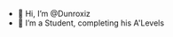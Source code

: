 - 👋 Hi, I’m @Dunroxiz
- 🌱 I’m a Student, completing his A'Levels

<!---
Dunroxiz/Dunroxiz is a ✨ special ✨ repository because its `README.md` (this file) appears on your GitHub profile.
You can click the Preview link to take a look at your changes.
--->
